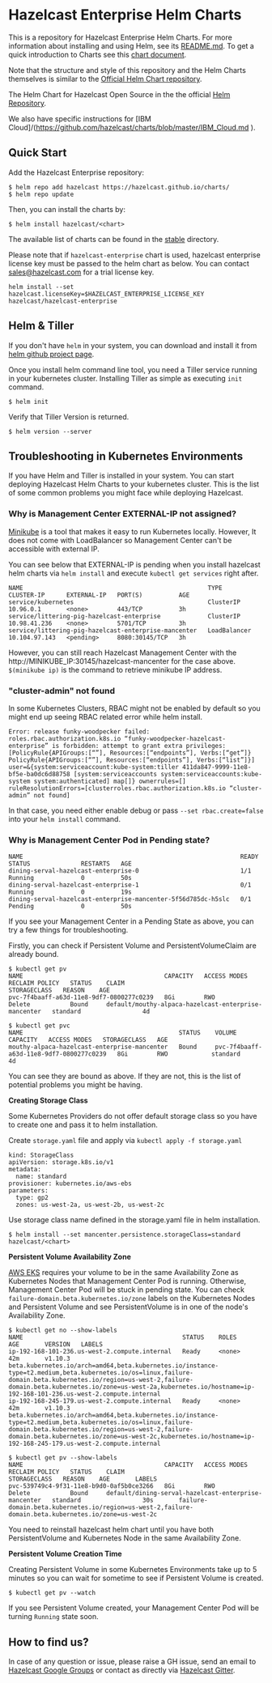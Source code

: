# Hazelcast Enterprise Helm Charts

This is a repository for Hazelcast Enterprise Helm Charts. For more information about installing and using Helm, see its
[README.md](https://github.com/kubernetes/helm/tree/master/README.md). To get a quick introduction to Charts see this [chart document](https://github.com/kubernetes/helm/blob/master/docs/charts.md).

Note that the structure and style of this repository and the Helm Charts themselves is similar to the [Official Helm Chart repository](https://github.com/helm/charts).

The Helm Chart for Hazelcast Open Source in the the official [Helm Repository](https://github.com/helm/charts/tree/master/stable/hazelcast).  

We also have specific instructions for [IBM Cloud]/(https://github.com/hazelcast/charts/blob/master/IBM_Cloud.md
).

## Quick Start

Add the Hazelcast Enterprise repository:

    $ helm repo add hazelcast https://hazelcast.github.io/charts/
    $ helm repo update

Then, you can install the charts by:

    $ helm install hazelcast/<chart>
    
The available list of charts can be found in the [stable](stable) directory.

Please note that if `hazelcast-enterprise` chart is used, hazelcast enterprise license key must be passed to the helm chart as below. You can contact sales@hazelcast.com for a trial license key.

```
helm install --set hazelcast.licenseKey=$HAZELCAST_ENTERPRISE_LICENSE_KEY hazelcast/hazelcast-enterprise
```

## Helm & Tiller

If you don't have `helm` in your system, you can download and install it from [helm github project page](https://github.com/helm/helm#install).

Once you install helm command line tool, you need a Tiller service running in your kubernetes cluster. Installing Tiller as simple as executing `init` command. 

```
$ helm init
```

Verify that Tiller Version is returned.

```
$ helm version --server
```


## Troubleshooting in Kubernetes Environments

If you have Helm and Tiller is installed in your system. You can start deploying Hazelcast Helm Charts to your kubernetes cluster. This is the list of some common problems you might face while deploying Hazelcast.

### Why is Management Center EXTERNAL-IP not assigned?

[Minikube](https://github.com/kubernetes/minikube) is a tool that makes it easy to run Kubernetes locally. However, It does not come with LoadBalancer so Management Center can't be accessible with external IP. 

You can see below that EXTERNAL-IP is pending when you install hazelcast helm charts via `helm install` and execute `kubectl get services` right after.

```
NAME                                                   TYPE           CLUSTER-IP      EXTERNAL-IP   PORT(S)          AGE
service/kubernetes                                     ClusterIP      10.96.0.1       <none>        443/TCP          3h
service/littering-pig-hazelcast-enterprise             ClusterIP      10.98.41.236    <none>        5701/TCP         3h
service/littering-pig-hazelcast-enterprise-mancenter   LoadBalancer   10.104.97.143   <pending>     8080:30145/TCP   3h
```

However, you can still reach Hazelcast Management Center with the http://MINIKUBE_IP:30145/hazelcast-mancenter for the case above. `$(minikube ip)` is the command to retrieve minikube IP address.

### "cluster-admin" not found

In some Kubernetes Clusters, RBAC might not be enabled by default so you might end up seeing RBAC related error while helm install.

```
Error: release funky-woodpecker failed: roles.rbac.authorization.k8s.io “funky-woodpecker-hazelcast-enterprise” is forbidden: attempt to grant extra privileges: [PolicyRule{APIGroups:[“”], Resources:[“endpoints”], Verbs:[“get”]} PolicyRule{APIGroups:[“”], Resources:[“endpoints”], Verbs:[“list”]}] user=&{system:serviceaccount:kube-system:tiller 411da847-9999-11e8-bf5e-ba0dc6d88758 [system:serviceaccounts system:serviceaccounts:kube-system system:authenticated] map[]} ownerrules=[] ruleResolutionErrors=[clusterroles.rbac.authorization.k8s.io “cluster-admin” not found]
```

In that case, you need either enable debug or pass `--set rbac.create=false` into your `helm install` command. 

### Why is Management Center Pod in Pending state?

```
NAME                                                            READY     STATUS              RESTARTS   AGE
dining-serval-hazelcast-enterprise-0                            1/1       Running             0          50s
dining-serval-hazelcast-enterprise-1                            0/1       Running             0          19s
dining-serval-hazelcast-enterprise-mancenter-5f56d785dc-h5slc   0/1       Pending             0          50s
```
If you see your Management Center in a Pending State as above, you can try a few things for troubleshooting.

Firstly, you can check if Persistent Volume and PersistentVolumeClaim are already bound.

```
$ kubectl get pv
NAME                                       CAPACITY   ACCESS MODES   RECLAIM POLICY   STATUS    CLAIM                                                  STORAGECLASS   REASON    AGE
pvc-7f4baaff-a63d-11e8-9df7-0800277c0239   8Gi        RWO            Delete           Bound     default/mouthy-alpaca-hazelcast-enterprise-mancenter   standard                 4d

$ kubectl get pvc 
NAME                                           STATUS    VOLUME                                     CAPACITY   ACCESS MODES   STORAGECLASS   AGE
mouthy-alpaca-hazelcast-enterprise-mancenter   Bound     pvc-7f4baaff-a63d-11e8-9df7-0800277c0239   8Gi        RWO            standard       4d
```

You can see they are bound as above. If they are not, this is the list of potential problems you might be having.

**Creating Storage Class**

Some Kubernetes Providers do not offer default storage class so you have to create one and pass it to helm installation.

Create `storage.yaml` file and apply via `kubectl apply -f storage.yaml`

```
kind: StorageClass
apiVersion: storage.k8s.io/v1
metadata:
  name: standard
provisioner: kubernetes.io/aws-ebs
parameters:
  type: gp2
  zones: us-west-2a, us-west-2b, us-west-2c
```


Use storage class name defined in the storage.yaml file in helm installation.

```
$ helm install --set mancenter.persistence.storageClass=standard hazelcast/<chart>
```
**Persistent Volume Availability Zone**

[AWS EKS](https://aws.amazon.com/eks/) requires your volume to be in the same Availability Zone as Kubernetes Nodes that Management Center Pod is running.
Otherwise, Management Center Pod will be stuck in pending state. You can check `failure-domain.beta.kubernetes.io/zone` labels on the Kubernetes Nodes and Persistent Volume and see PersistentVolume is in one of the node's Availability Zone.

```
$ kubectl get no --show-labels
NAME                                            STATUS    ROLES     AGE       VERSION   LABELS
ip-192-168-101-236.us-west-2.compute.internal   Ready     <none>    42m       v1.10.3   beta.kubernetes.io/arch=amd64,beta.kubernetes.io/instance-type=t2.medium,beta.kubernetes.io/os=linux,failure-domain.beta.kubernetes.io/region=us-west-2,failure-domain.beta.kubernetes.io/zone=us-west-2a,kubernetes.io/hostname=ip-192-168-101-236.us-west-2.compute.internal
ip-192-168-245-179.us-west-2.compute.internal   Ready     <none>    42m       v1.10.3   beta.kubernetes.io/arch=amd64,beta.kubernetes.io/instance-type=t2.medium,beta.kubernetes.io/os=linux,failure-domain.beta.kubernetes.io/region=us-west-2,failure-domain.beta.kubernetes.io/zone=us-west-2c,kubernetes.io/hostname=ip-192-168-245-179.us-west-2.compute.internal
```

```
$ kubectl get pv --show-labels
NAME                                       CAPACITY   ACCESS MODES   RECLAIM POLICY   STATUS    CLAIM                                                  STORAGECLASS   REASON    AGE       LABELS
pvc-539749c4-9f31-11e8-b9d0-0af5b0ce3266   8Gi        RWO            Delete           Bound     default/dining-serval-hazelcast-enterprise-mancenter   standard                 30s       failure-domain.beta.kubernetes.io/region=us-west-2,failure-domain.beta.kubernetes.io/zone=us-west-2c
```

You need to reinstall hazelcast helm chart until you have both PersistentVolume and Kubernetes Node in the same Availability Zone.

**Persistent Volume Creation Time**

Creating Persistent Volume in some Kubernetes Environments take up to 5 minutes so you can wait for sometime to see if Persistent Volume is created.

```
$ kubectl get pv --watch
```
If you see Persistent Volume created, your Management Center Pod will be turning `Running` state soon.

## How to find us?

In case of any question or issue, please raise a GH issue, send an email to [Hazelcast Google Groups](https://groups.google.com/forum/#!forum/hazelcast) or contact as directly via [Hazelcast Gitter](https://gitter.im/hazelcast/hazelcast).
